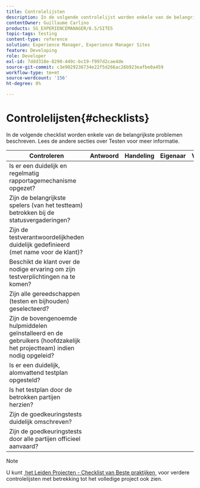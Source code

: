 ```yaml
---
title: Controlelijsten
description: In de volgende controlelijst worden enkele van de belangrijkste testproblemen gemarkeerd
contentOwner: Guillaume Carlino
products: SG_EXPERIENCEMANAGER/6.5/SITES
topic-tags: testing
content-type: reference
solution: Experience Manager, Experience Manager Sites
feature: Developing
role: Developer
exl-id: 7ddd318e-8290-449c-bc19-f997d2cae4de
source-git-commit: c3e9029236734e22f5d266ac26b923eafbe0a459
workflow-type: tm+mt
source-wordcount: '156'
ht-degree: 0%

---
```


# Controlelijsten{#checklists}

In de volgende checklist worden enkele van de belangrijkste problemen beschreven. Lees de andere secties over Testen voor meer informatie.

| Controleren | Antwoord | Handeling | Eigenaar | Verwacht |
|---|---|---|---|---|
| Is er een duidelijk en regelmatig rapportagemechanisme opgezet? |  |  |  |  |
| Zijn de belangrijkste spelers (van het testteam) betrokken bij de statusvergaderingen? |  |  |  |  |
| Zijn de testverantwoordelijkheden duidelijk gedefinieerd (met name voor de klant)? |  |  |  |  |
| Beschikt de klant over de nodige ervaring om zijn testverplichtingen na te komen? |  |  |  |  |
| Zijn alle gereedschappen (testen en bijhouden) geselecteerd? |  |  |  |  |
| Zijn de bovengenoemde hulpmiddelen geïnstalleerd en de gebruikers (hoofdzakelijk het projectteam) indien nodig opgeleid? |  |  |  |  |
| Is er een duidelijk, alomvattend testplan opgesteld? |  |  |  |  |
| Is het testplan door de betrokken partijen herzien? |  |  |  |  |
| Zijn de goedkeuringstests duidelijk omschreven? |  |  |  |  |
| Zijn de goedkeuringstests door alle partijen officieel aanvaard? |  |  |  |  |

>[!NOTE]
>
>U kunt [&#x200B; het Leiden Projecten - Checklist van Beste praktijken &#x200B;](/help/managing/best-practices.md) voor verdere controlelijsten met betrekking tot het volledige project ook zien.
